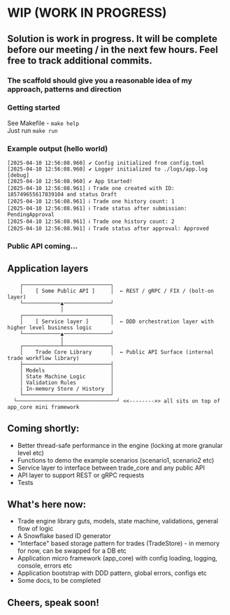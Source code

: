 # WIP (WORK IN PROGRESS)

## Solution is work in progress. It will be complete before our meeting / in the next few hours. Feel free to track additional commits.

### The scaffold should give you a reasonable idea of my approach, patterns and direction

### Getting started
See Makefile - ``make help``<br>
Just run ``make run``

### Example output (hello world)
```text
[2025-04-10 12:56:08.960] ✔ Config initialized from config.toml
[2025-04-10 12:56:08.960] ✔ Logger initialized to ./logs/app.log [debug]
[2025-04-10 12:56:08.960] ✔ App Started!
[2025-04-10 12:56:08.961] ℹ Trade one created with ID: 185749655617839104 and status Draft
[2025-04-10 12:56:08.961] ℹ Trade one history count: 1
[2025-04-10 12:56:08.961] ℹ Trade status after submission: PendingApproval
[2025-04-10 12:56:08.961] ℹ Trade one history count: 2
[2025-04-10 12:56:08.961] ℹ Trade status after approval: Approved
```


### Public API coming...

## Application layers
```text
    ┌────────────────────────────┐
    │    [ Some Public API ]     │  ← REST / gRPC / FIX / (bolt-on layer)
    └────────────▲───────────────┘
                 │
    ┌────────────────────────────┐
    │    [ Service layer ]       │  ← DDD orchestration layer with higher level business logic
    └────────────▲───────────────┘
                 │         
    ┌────────────┴───────────────┐
    │    Trade Core Library      │  ← Public API Surface (internal trade workflow library)
    ├────────────────────────────┤
    │ Models                     │
    │ State Machine Logic        │
    │ Validation Rules           │
    | In-memory Store / History  │
    └────────────────────────────┘
  └────────────────────────────────┘ <<-------->> all sits on top of app_core mini framework        
```


## Coming shortly:
 - Better thread-safe performance in the engine (locking at more granular level etc)
 - Functions to demo the example scenarios (scenario1, scenario2 etc)
 - Service layer to interface between trade_core and any public API
 - API layer to support REST or gRPC requests
 - Tests

## What's here now:
- Trade engine library guts, models, state machine, validations, general flow of logic
- A Snowflake based ID generator
- "Interface" based storage pattern for trades (TradeStore) - in memory for now, can be swapped for a DB etc
- Application micro framework (app_core) with config loading, logging, console, errors etc
- Application bootstrap with DDD pattern, global errors, configs etc
- Some docs, to be completed


## Cheers, speak soon!
